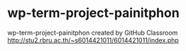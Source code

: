 # wp-term-project-painitphon
wp-term-project-painitphon created by GitHub Classroom
http://stu2.rbru.ac.th/~s6014421011/6014421011/index.php

